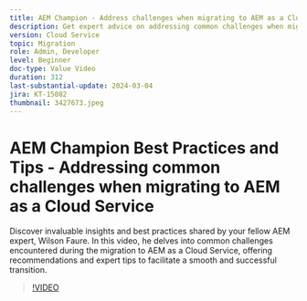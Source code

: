 ```yaml
---
title: AEM Champion - Address challenges when migrating to AEM as a Cloud Service
description: Get expert advice on addressing common challenges when migrating to AEM as a Cloud Service from AEM champion, Wilson Faure. 
version: Cloud Service
topic: Migration
role: Admin, Developer
level: Beginner
doc-type: Value Video
duration: 312
last-substantial-update: 2024-03-04
jira: KT-15082
thumbnail: 3427673.jpeg
---
```


# AEM Champion Best Practices and Tips - Addressing common challenges when migrating to AEM as a Cloud Service

Discover invaluable insights and best practices shared by your fellow AEM expert, Wilson Faure. In this video, he delves into common challenges encountered during the migration to AEM as a Cloud Service, offering recommendations and expert tips to facilitate a smooth and successful transition.

>[!VIDEO](https://video.tv.adobe.com/v/3427673/?learn=on)
